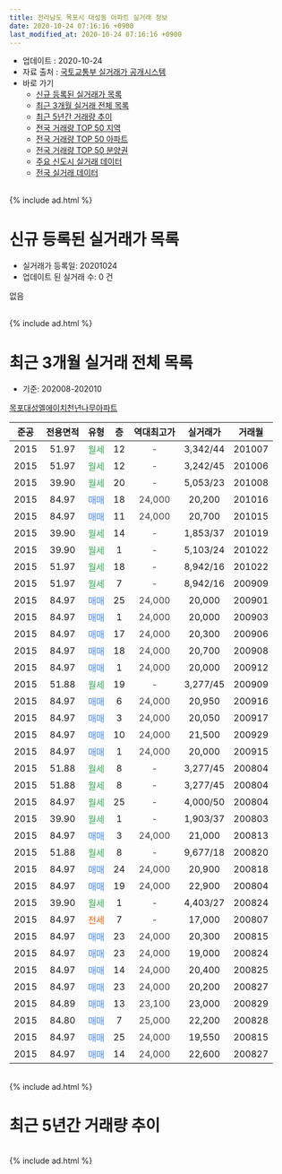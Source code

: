 ```yaml
---
title: 전라남도 목포시 대성동 아파트 실거래 정보
date: 2020-10-24 07:16:16 +0900
last_modified_at: 2020-10-24 07:16:16 +0900
---
```


* 업데이트 : 2020-10-24
* 자료 출처 : [국토교통부 실거래가 공개시스템](http://rt.molit.go.kr)
* 바로 가기
    * [신규 등록된 실거래가 목록](#신규-등록된-실거래가-목록)
    * [최근 3개월 실거래 전체 목록](#최근-3개월-실거래-전체-목록)
    * [최근 5년간 거래량 추이](#최근-5년간-거래량-추이)
    * [전국 거래량 TOP 50 지역](https://inasie.github.io/apt-trade-info/최근-3개월-전국에서-가장-거래가-많이-발생한-지역)
    * [전국 거래량 TOP 50 아파트](https://inasie.github.io/apt-trade-info/최근-3개월-전국에서-가장-거래가-많이-발생한-아파트)
    * [전국 거래량 TOP 50 분양권](https://inasie.github.io/apt-trade-info/최근-3개월-전국에서-가장-거래가-많이-발생한-분양권)
    * [주요 신도시 실거래 데이터](https://inasie.github.io/apt-trade-info/주요-신도시)
    * [전국 실거래 데이터](https://inasie.github.io/apt-trade-info/전국)
<br>
{% include ad.html %}
<br>

# 신규 등록된 실거래가 목록
* 실거래가 등록일: 20201024
* 업데이트 된 실거래 수: 0 건

없음

<br>
{% include ad.html %}
<br>

# 최근 3개월 실거래 전체 목록
* 기준: 202008-202010


[목포대성엘에이치천년나무아파트](https://search.naver.com/search.naver?query=%EC%A0%84%EB%9D%BC%EB%82%A8%EB%8F%84+%EB%AA%A9%ED%8F%AC%EC%8B%9C+%EB%8C%80%EC%84%B1%EB%8F%99+%EB%AA%A9%ED%8F%AC%EB%8C%80%EC%84%B1%EC%97%98%EC%97%90%EC%9D%B4%EC%B9%98%EC%B2%9C%EB%85%84%EB%82%98%EB%AC%B4%EC%95%84%ED%8C%8C%ED%8A%B8)

|준공|전용면적|유형|층|역대최고가|실거래가|거래월|
|:---:|:---:|:---:|:---:|:---:|:---:|:---:|
|2015|51.97|<span style="color:#34a853">월세</span>|12|<span style="color:#444444">-</span>|3,342/44|201007|
|2015|51.97|<span style="color:#34a853">월세</span>|12|<span style="color:#444444">-</span>|3,242/45|201006|
|2015|39.90|<span style="color:#34a853">월세</span>|20|<span style="color:#444444">-</span>|5,053/23|201008|
|2015|84.97|<span style="color:#4285f3">매매</span>|18|<span style="color:#444444">24,000</span>|20,200|201016|
|2015|84.97|<span style="color:#4285f3">매매</span>|11|<span style="color:#444444">24,000</span>|20,700|201015|
|2015|39.90|<span style="color:#34a853">월세</span>|14|<span style="color:#444444">-</span>|1,853/37|201019|
|2015|39.90|<span style="color:#34a853">월세</span>|1|<span style="color:#444444">-</span>|5,103/24|201022|
|2015|51.97|<span style="color:#34a853">월세</span>|18|<span style="color:#444444">-</span>|8,942/16|201022|
|2015|51.97|<span style="color:#34a853">월세</span>|7|<span style="color:#444444">-</span>|8,942/16|200909|
|2015|84.97|<span style="color:#4285f3">매매</span>|25|<span style="color:#444444">24,000</span>|20,000|200901|
|2015|84.97|<span style="color:#4285f3">매매</span>|1|<span style="color:#444444">24,000</span>|20,000|200903|
|2015|84.97|<span style="color:#4285f3">매매</span>|17|<span style="color:#444444">24,000</span>|20,300|200906|
|2015|84.97|<span style="color:#4285f3">매매</span>|18|<span style="color:#444444">24,000</span>|20,700|200908|
|2015|84.97|<span style="color:#4285f3">매매</span>|1|<span style="color:#444444">24,000</span>|20,000|200912|
|2015|51.88|<span style="color:#34a853">월세</span>|19|<span style="color:#444444">-</span>|3,277/45|200909|
|2015|84.97|<span style="color:#4285f3">매매</span>|6|<span style="color:#444444">24,000</span>|20,950|200916|
|2015|84.97|<span style="color:#4285f3">매매</span>|3|<span style="color:#444444">24,000</span>|20,050|200917|
|2015|84.97|<span style="color:#4285f3">매매</span>|10|<span style="color:#444444">24,000</span>|21,500|200929|
|2015|84.97|<span style="color:#4285f3">매매</span>|1|<span style="color:#444444">24,000</span>|20,000|200915|
|2015|51.88|<span style="color:#34a853">월세</span>|8|<span style="color:#444444">-</span>|3,277/45|200804|
|2015|51.88|<span style="color:#34a853">월세</span>|8|<span style="color:#444444">-</span>|3,277/45|200804|
|2015|84.97|<span style="color:#34a853">월세</span>|25|<span style="color:#444444">-</span>|4,000/50|200804|
|2015|39.90|<span style="color:#34a853">월세</span>|1|<span style="color:#444444">-</span>|1,903/37|200803|
|2015|84.97|<span style="color:#4285f3">매매</span>|3|<span style="color:#444444">24,000</span>|21,000|200813|
|2015|51.88|<span style="color:#34a853">월세</span>|8|<span style="color:#444444">-</span>|9,677/18|200820|
|2015|84.97|<span style="color:#4285f3">매매</span>|24|<span style="color:#444444">24,000</span>|20,900|200818|
|2015|84.97|<span style="color:#4285f3">매매</span>|19|<span style="color:#444444">24,000</span>|22,900|200804|
|2015|39.90|<span style="color:#34a853">월세</span>|1|<span style="color:#444444">-</span>|4,403/27|200824|
|2015|84.97|<span style="color:#ff5a00">전세</span>|7|<span style="color:#444444">-</span>|17,000|200807|
|2015|84.97|<span style="color:#4285f3">매매</span>|23|<span style="color:#444444">24,000</span>|20,300|200815|
|2015|84.97|<span style="color:#4285f3">매매</span>|23|<span style="color:#444444">24,000</span>|19,000|200824|
|2015|84.97|<span style="color:#4285f3">매매</span>|14|<span style="color:#444444">24,000</span>|20,400|200825|
|2015|84.97|<span style="color:#4285f3">매매</span>|23|<span style="color:#444444">24,000</span>|20,200|200827|
|2015|84.89|<span style="color:#4285f3">매매</span>|13|<span style="color:#444444">23,100</span>|23,000|200829|
|2015|84.80|<span style="color:#4285f3">매매</span>|7|<span style="color:#444444">25,000</span>|22,200|200828|
|2015|84.97|<span style="color:#4285f3">매매</span>|25|<span style="color:#444444">24,000</span>|19,550|200815|
|2015|84.97|<span style="color:#4285f3">매매</span>|14|<span style="color:#444444">24,000</span>|22,600|200827|


<br>
{% include ad.html %}
<br>

# 최근 5년간 거래량 추이


<div style="width:100%;">
    <canvas id="deal_progress" height="200"></canvas>
</div>

<script>
new Chart(document.getElementById("deal_progress"), {
    type: 'line',
    data: {
        labels: ['201510','201511','201512','201601','201602','201603','201604','201605','201606','201607','201608','201609','201610','201611','201612','201701','201702','201703','201704','201705','201706','201707','201708','201709','201710','201711','201712','201801','201802','201803','201804','201805','201806','201807','201808','201809','201810','201811','201812','201901','201902','201903','201904','201905','201906','201907','201908','201909','201910','201911','201912','202001','202002','202003','202004','202005','202006','202007','202008','202009','202010'],
        datasets: [{
            label: '매매',
            pointRadius: 1,
            data: [0, 0, 0, 2, 0, 0, 2, 1, 3, 0, 2, 1, 1, 4, 5, 1, 5, 3, 5, 4, 4, 4, 4, 7, 4, 7, 4, 11, 9, 10, 13, 10, 4, 3, 8, 11, 6, 4, 3, 8, 7, 7, 3, 7, 5, 4, 1, 7, 10, 5, 0, 6, 7, 6, 3, 9, 5, 9, 11, 9, 2],
            borderColor: "rgba(255, 201, 14, 1)",
            backgroundColor: "rgba(255, 201, 14, 0.5)",
            fill: false,
            lineTension: 0
        },{
            label: '전월세',
            pointRadius: 1,
            data: [5, 3, 9, 28, 101, 77, 39, 9, 9, 12, 7, 9, 7, 3, 3, 4, 5, 4, 2, 3, 4, 3, 7, 6, 6, 2, 7, 18, 20, 58, 14, 18, 13, 5, 5, 2, 5, 3, 3, 10, 5, 5, 11, 6, 4, 4, 5, 2, 9, 3, 7, 8, 10, 49, 12, 7, 7, 11, 7, 2, 6],
            borderColor: "rgba(0, 141, 185, 1)",
            backgroundColor: "rgba(0, 141, 185, 0.5)",
            fill: false,
            lineTension: 0
        }
        ]
    },
    options: {
        responsive: true,
        title: {
            display: false
        },
        tooltips: {
            mode: 'index',
            intersect: false
        },
        hover: {
            mode: 'nearest',
            intersect: true
        },
        scales: {
            xAxes: [{
                display: true,
                scaleLabel: {
                    display: true,
                    labelString: '년/월'
                }
            }],
            yAxes: [{
                display: true,
                ticks: {
                    suggestedMin: 0,
                },
                scaleLabel: {
                    display: true,
                    labelString: '실거래 수'
                }
            }]
        }
    }
});

</script>


<br>
{% include ad.html %}
<br>

